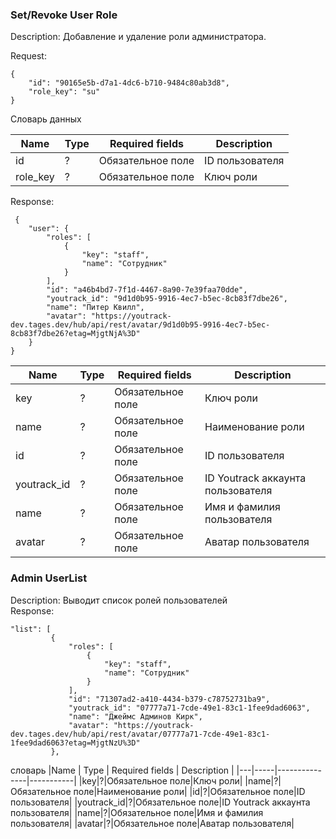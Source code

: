 ### Set/Revoke User Role
Description: Добавление и удаление роли администратора.

Request:
```
{
    "id": "90165e5b-d7a1-4dc6-b710-9484c80ab3d8",
    "role_key": "su"
}
```

Словарь данных

|Name | Type | Required fields | Description |
|---|-----|---------------|-----------|
|id|?|Обязательное поле|ID пользователя|
|role_key|?|Обязательное поле|Ключ роли|



Response:
```
 {
    "user": {
        "roles": [
            {
                "key": "staff",
                "name": "Сотрудник"
            }
        ],
        "id": "a46b4bd7-7f1d-4467-8a90-7e39faa70dde",
        "youtrack_id": "9d1d0b95-9916-4ec7-b5ec-8cb83f7dbe26",
        "name": "Питер Квилл",
        "avatar": "https://youtrack-dev.tages.dev/hub/api/rest/avatar/9d1d0b95-9916-4ec7-b5ec-8cb83f7dbe26?etag=MjgtNjA%3D"
    }
}
```

|Name | Type | Required fields | Description |
|---|-----|---------------|-----------|
|key|?|Обязательное поле|Ключ роли|
|name|?|Обязательное поле|Наименование роли|
|id|?|Обязательное поле|ID пользователя|
|youtrack_id|?|Обязательное поле|ID Youtrack аккаунта пользователя|
|name|?|Обязательное поле|Имя и фамилия пользователя|
|avatar|?|Обязательное поле|Аватар пользователя|



### Admin UserList

Description: Выводит список ролей пользователей  
Response:
   ```
   "list": [
            {
                "roles": [
                    {
                        "key": "staff",
                        "name": "Сотрудник"
                    }
                ],
                "id": "71307ad2-a410-4434-b379-c78752731ba9",
                "youtrack_id": "07777a71-7cde-49e1-83c1-1fee9dad6063",
                "name": "Джеймс Админов Кирк",
                "avatar": "https://youtrack-dev.tages.dev/hub/api/rest/avatar/07777a71-7cde-49e1-83c1-1fee9dad6063?etag=MjgtNzU%3D"
            },
```
словарь
|Name | Type | Required fields | Description |
|---|-----|---------------|-----------|
|key|?|Обязательное поле|Ключ роли|
|name|?|Обязательное поле|Наименование роли|
|id|?|Обязательное поле|ID пользователя|
|youtrack_id|?|Обязательное поле|ID Youtrack аккаунта пользователя|
|name|?|Обязательное поле|Имя и фамилия пользователя|
|avatar|?|Обязательное поле|Аватар пользователя|


